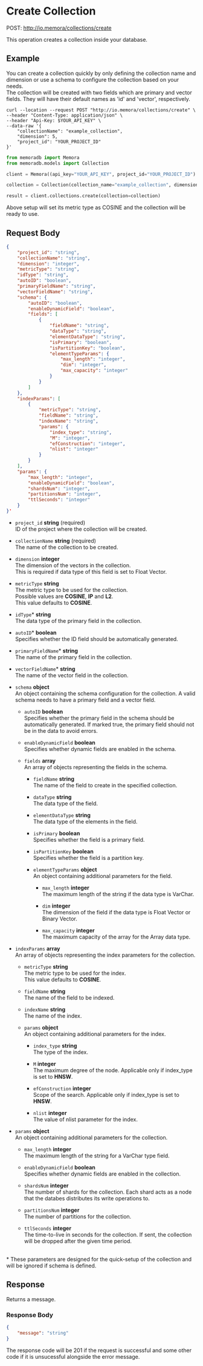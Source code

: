# Create Collection

POST: http://io.memora/collections/create

This operation creates a collection inside your database.

## Example

You can create a collection quickly by only defining the collection name and dimension or use a schema to configure the collection based on your needs. <br/>
The collection will be created with two fields which are primary and vector fields. They will have their default names as 'id' and 'vector', respectively.

```shell
curl --location --request POST "http://io.memora/collections/create" \
--header "Content-Type: application/json" \
--header "Api-Key: $YOUR_API_KEY" \
--data-raw '{
    "collectionName": "example_collection",
    "dimension": 5,
    "project_id": "YOUR_PROJECT_ID"
}'
```
```python
from memoradb import Memora
from memoradb.models import Collection

client = Memora((api_key="YOUR_API_KEY", project_id="YOUR_PROJECT_ID")

collection = Collection(collection_name="example_collection", dimension=5)

result = client.collections.create(collection=collection)
```

Above setup will set its metric type as COSINE and the collection will be ready to use.

## Request Body

```json
{
    "project_id": "string",
    "collectionName": "string",
    "dimension": "integer",
    "metricType": "string",
    "idType": "string",
    "autoID": "boolean",
    "primaryFieldName": "string",
    "vectorFieldName": "string",
    "schema": {
        "autoID": "boolean",
        "enableDynamicField": "boolean",
        "fields": [
            {
                "fieldName": "string",
                "dataType": "string",
                "elementDataType": "string",
                "isPrimary": "boolean",
                "isPartitionKey": "boolean",
                "elementTypeParams": {
                    "max_length": "integer",
                    "dim": "integer",
                    "max_capacity": "integer"
                }
            }
        ]
    },
    "indexParams": [
        {
            "metricType": "string",
            "fieldName": "string",
            "indexName": "string",
            "params": {
                "index_type": "string",
                "M": "integer",
                "efConstruction": "integer",
                "nlist": "integer"
            }
        }
    ],
    "params": {
        "max_length": "integer",
        "enableDynamicField": "boolean",
        "shardsNum": "integer",
        "partitionsNum": "integer",
        "ttlSeconds": "integer"
    }
}'
```

- `project_id` __string__ (required)</br> ID of the project where the collection will be created.

- `collectionName` __string__ (required)</br>The name of the collection to be created.

- `dimension` __integer__ </br>The dimension of the vectors in the collection. </br>This is required if data type of this field is set to Float Vector.

- `metricType` __string__ </br>The metric type to be used for the collection. </br> Possible values are **COSINE**, **IP** and **L2**. </br> This value defaults to **COSINE**.

- `idType`* __string__ </br>The data type of the primary field in the collection.

- `autoID`* __boolean__ </br> Specifies whether the ID field should be automatically generated.

- `primaryFieldName`* __string__ </br>The name of the primary field in the collection.

- `vectorFieldName`* __string__ </br>The name of the vector field in the collection.

- `schema` __object__ </br> An object containing the schema configuration for the collection. A valid schema needs to have a primary field and a vector field.

    - `autoID` __boolean__ </br>Specifies whether the primary field in the schema should be automatically generated. If marked true, the primary field should not be in the data to avoid errors.

    - `enableDynamicField` __boolean__ </br>Specifies whether dynamic fields are enabled in the schema.

    - `fields` __array__ </br>An array of objects representing the fields in the schema.

        - `fieldName` __string__ </br>The name of the field to create in the specified collection.

        - `dataType` __string__ </br>The data type of the field.

        - `elementDataType` __string__ </br>The data type of the elements in the field.

        - `isPrimary` __boolean__ </br>Specifies whether the field is a primary field.

        - `isPartitionKey` __boolean__ </br>Specifies whether the field is a partition key.

        - `elementTypeParams` __object__ </br>An object containing additional parameters for the field.

            - `max_length` __integer__ </br>The maximum length of the string if the data type is VarChar.

            - `dim` __integer__ </br>The dimension of the field if the data type is Float Vector or Binary Vector.

            - `max_capacity` __integer__ </br>The maximum capacity of the array for the Array data type.

- `indexParams` __array__ </br>An array of objects representing the index parameters for the collection.

    - `metricType` __string__ </br>The metric type to be used for the index. </br> This value defaults to **COSINE**.

    - `fieldName` __string__ </br>The name of the field to be indexed.

    - `indexName` __string__ </br>The name of the index.

    - `params` __object__ </br>An object containing additional parameters for the index.

        - `index_type` __string__ </br>The type of the index.

        - `M` __integer__ </br>The maximum degree of the node. Applicable only if index_type is set to **HNSW**.

        - `efConstruction` __integer__ </br> Scope of the search. Applicable only if index_type is set to **HNSW**.

        - `nlist` __integer__ </br>The value of nlist parameter for the index.

- `params` __object__ </br>An object containing additional parameters for the collection.

    - `max_length` __integer__ </br>The maximum length of the string for a VarChar type field.

    - `enableDynamicField` __boolean__ </br>Specifies whether dynamic fields are enabled in the collection.

    - `shardsNum` __integer__ </br>The number of shards for the collection. Each shard acts as a node that the databes distributes its write operations to. 

    - `partitionsNum` __integer__ </br>The number of partitions for the collection.

    - `ttlSeconds` __integer__ </br>The time-to-live in seconds for the collection. If sent, the collection will be dropped after the given time period.

</br>
* These parameters are designed for the quick-setup of the collection and will be ignored if schema is defined.

## Response

Returns a message.

### Response Body

```json
{
    "message": "string"
}
```

The response code will be 201 if the request is successful and some other code if it is unsucessful alongside the error message.
